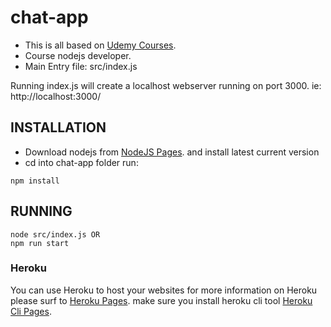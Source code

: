 # chat-app

* This is all based on [Udemy Courses](https://www.udemy.com/). 
* Course nodejs developer.
* Main Entry file: src/index.js



Running index.js will create a localhost webserver running on port 3000.
ie: http://localhost:3000/

## INSTALLATION
* Download nodejs from  [NodeJS Pages](https://nodejs.org/en/). and install latest current version
* cd into chat-app folder run:
```
npm install
```

## RUNNING
```
node src/index.js OR
npm run start
```

### Heroku
You can use Heroku to host your websites
for more information on Heroku please surf to [Heroku Pages](https://dashboard.heroku.com/apps).
make sure you install heroku cli tool  [Heroku Cli Pages](https://devcenter.heroku.com/articles/heroku-cli).
